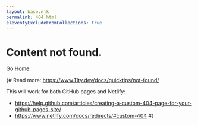 ```yaml
---
layout: base.njk
permalink: 404.html
eleventyExcludeFromCollections: true
---
```

# Content not found.

Go <a href="{{ '/' | url }}">Home</a>.

{#
Read more: https://www.11ty.dev/docs/quicktips/not-found/

This will work for both GitHub pages and Netlify:

* https://help.github.com/articles/creating-a-custom-404-page-for-your-github-pages-site/
* https://www.netlify.com/docs/redirects/#custom-404
#}
